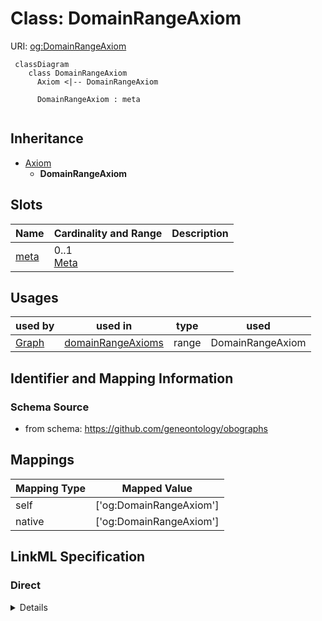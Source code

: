 # Class: DomainRangeAxiom




URI: [og:DomainRangeAxiom](https://github.com/geneontology/obographs/DomainRangeAxiom)




```{mermaid}
 classDiagram
    class DomainRangeAxiom
      Axiom <|-- DomainRangeAxiom
      
      DomainRangeAxiom : meta
      
```





## Inheritance
* [Axiom](Axiom.md)
    * **DomainRangeAxiom**



## Slots

| Name | Cardinality and Range  | Description  |
| ---  | ---  | --- |
| [meta](meta.md) | 0..1 <br/> [Meta](Meta.md)  |   |


## Usages


| used by | used in | type | used |
| ---  | --- | --- | --- |
| [Graph](Graph.md) | [domainRangeAxioms](domainRangeAxioms.md) | range | DomainRangeAxiom |



## Identifier and Mapping Information







### Schema Source


* from schema: https://github.com/geneontology/obographs







## Mappings

| Mapping Type | Mapped Value |
| ---  | ---  |
| self | ['og:DomainRangeAxiom'] |
| native | ['og:DomainRangeAxiom'] |


## LinkML Specification

<!-- TODO: investigate https://stackoverflow.com/questions/37606292/how-to-create-tabbed-code-blocks-in-mkdocs-or-sphinx -->

### Direct

<details>
```yaml
name: DomainRangeAxiom
from_schema: https://github.com/geneontology/obographs
rank: 1000
is_a: Axiom

```
</details>

### Induced

<details>
```yaml
name: DomainRangeAxiom
from_schema: https://github.com/geneontology/obographs
rank: 1000
is_a: Axiom
attributes:
  meta:
    name: meta
    from_schema: https://github.com/geneontology/obographs
    rank: 1000
    alias: meta
    owner: DomainRangeAxiom
    domain_of:
    - GraphDocument
    - Graph
    - Node
    - PropertyValue
    - Axiom
    range: Meta

```
</details>